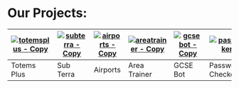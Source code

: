 # Our Projects:
| [![totemsplus - Copy](https://user-images.githubusercontent.com/67003539/181241302-84971b1d-79d6-4521-98c9-1aa833037e6b.png)](https://github.com/The-Iceburg/TotemsPlus) | [![subterra - Copy](https://user-images.githubusercontent.com/67003539/181241336-c46494ea-6b0e-4875-b758-a4258f05cc4b.png)](https://github.com/The-Iceburg/Sub-Terra) | [![airports - Copy](https://user-images.githubusercontent.com/67003539/181241372-2044569a-9fae-4413-a4c5-a52c67b2795c.png)](https://github.com/The-Iceburg/Airports) | [![areatrainer - Copy](https://user-images.githubusercontent.com/67003539/181241405-9a9c9efa-168a-49b2-bdf8-de89ca90a0a8.png)](https://github.com/The-Iceburg/Area-Trainer) | [![gcsebot - Copy](https://user-images.githubusercontent.com/67003539/181241430-d65b54c4-9310-4b55-8504-76f27ee45040.png)](https://github.com/The-Iceburg/GCSE-Bot) | [![passwordchecker - Copy](https://user-images.githubusercontent.com/67003539/181241457-676b46f5-3f3d-4522-a70a-34a9545f744b.png)](https://github.com/The-Iceburg/Password-Checker) | [![autocomment](https://user-images.githubusercontent.com/67003539/181243078-90ef60ce-ebd7-4f6b-acbb-096e5df0e010.png)](https://github.com/The-Iceburg/Auto-Comment) | [![steganography](https://user-images.githubusercontent.com/67003539/181245557-52acd31b-6500-48a1-8846-5b477a9353ab.png)](https://github.com/The-Iceburg/Steganography) | [![dotgithub](https://user-images.githubusercontent.com/67003539/181246538-8cd5f43a-24de-48ce-8451-4cd2d8744eb4.png)](https://github.com/The-Iceburg/.github)
| ----------- | --------- | -------- | ------------ | -------- | ---------------- | ------------ | ------------- | ------- |
| Totems Plus | Sub Terra | Airports | Area Trainer | GCSE Bot | Password Checker | Auto Comment | Steganography | .github |
